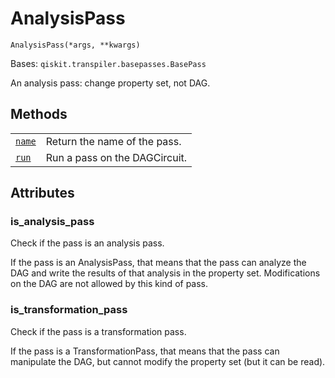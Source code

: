 # AnalysisPass

<span id="undefined" />

`AnalysisPass(*args, **kwargs)`

Bases: `qiskit.transpiler.basepasses.BasePass`

An analysis pass: change property set, not DAG.

## Methods

|                                                                                                                         |                               |
| ----------------------------------------------------------------------------------------------------------------------- | ----------------------------- |
| [`name`](qiskit.transpiler.AnalysisPass.name#qiskit.transpiler.AnalysisPass.name "qiskit.transpiler.AnalysisPass.name") | Return the name of the pass.  |
| [`run`](qiskit.transpiler.AnalysisPass.run#qiskit.transpiler.AnalysisPass.run "qiskit.transpiler.AnalysisPass.run")     | Run a pass on the DAGCircuit. |

## Attributes

<span id="undefined" />

### is\_analysis\_pass

Check if the pass is an analysis pass.

If the pass is an AnalysisPass, that means that the pass can analyze the DAG and write the results of that analysis in the property set. Modifications on the DAG are not allowed by this kind of pass.

<span id="undefined" />

### is\_transformation\_pass

Check if the pass is a transformation pass.

If the pass is a TransformationPass, that means that the pass can manipulate the DAG, but cannot modify the property set (but it can be read).
